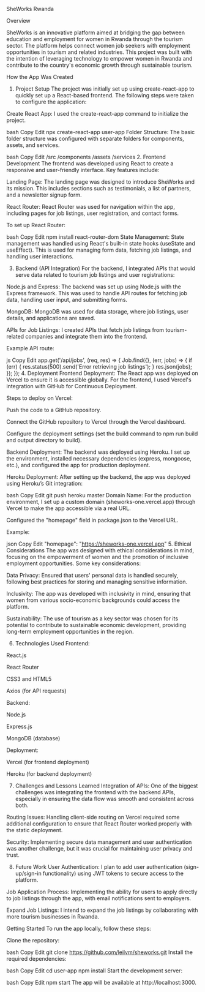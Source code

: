 SheWorks Rwanda

Overview

SheWorks is an innovative platform aimed at bridging the gap between education and employment for women in Rwanda through the tourism sector. The platform helps connect women job seekers with employment opportunities in tourism and related industries. This project was built with the intention of leveraging technology to empower women in Rwanda and contribute to the country's economic growth through sustainable tourism.

How the App Was Created
1. Project Setup
The project was initially set up using create-react-app to quickly set up a React-based frontend. The following steps were taken to configure the application:

Create React App: I used the create-react-app command to initialize the project.

bash
Copy
Edit
npx create-react-app user-app
Folder Structure: The basic folder structure was configured with separate folders for components, assets, and services.

bash
Copy
Edit
/src
   /components
   /assets
   /services
2. Frontend Development
The frontend was developed using React to create a responsive and user-friendly interface. Key features include:

Landing Page: The landing page was designed to introduce SheWorks and its mission. This includes sections such as testimonials, a list of partners, and a newsletter signup form.

React Router: React Router was used for navigation within the app, including pages for job listings, user registration, and contact forms.

To set up React Router:

bash
Copy
Edit
npm install react-router-dom
State Management: State management was handled using React's built-in state hooks (useState and useEffect). This is used for managing form data, fetching job listings, and handling user interactions.

3. Backend (API Integration)
For the backend, I integrated APIs that would serve data related to tourism job listings and user registrations:

Node.js and Express: The backend was set up using Node.js with the Express framework. This was used to handle API routes for fetching job data, handling user input, and submitting forms.

MongoDB: MongoDB was used for data storage, where job listings, user details, and applications are saved.

APIs for Job Listings: I created APIs that fetch job listings from tourism-related companies and integrate them into the frontend.

Example API route:

js
Copy
Edit
app.get('/api/jobs', (req, res) => {
  Job.find({}, (err, jobs) => {
    if (err) {
      res.status(500).send('Error retrieving job listings');
    }
    res.json(jobs);
  });
});
4. Deployment
Frontend Deployment: The React app was deployed on Vercel to ensure it is accessible globally. For the frontend, I used Vercel's integration with GitHub for Continuous Deployment.

Steps to deploy on Vercel:

Push the code to a GitHub repository.

Connect the GitHub repository to Vercel through the Vercel dashboard.

Configure the deployment settings (set the build command to npm run build and output directory to build).

Backend Deployment: The backend was deployed using Heroku. I set up the environment, installed necessary dependencies (express, mongoose, etc.), and configured the app for production deployment.

Heroku Deployment: After setting up the backend, the app was deployed using Heroku’s Git integration:

bash
Copy
Edit
git push heroku master
Domain Name: For the production environment, I set up a custom domain (sheworks-one.vercel.app) through Vercel to make the app accessible via a real URL.

Configured the "homepage" field in package.json to the Vercel URL.

Example:

json
Copy
Edit
"homepage": "https://sheworks-one.vercel.app"
5. Ethical Considerations
The app was designed with ethical considerations in mind, focusing on the empowerment of women and the promotion of inclusive employment opportunities. Some key considerations:

Data Privacy: Ensured that users' personal data is handled securely, following best practices for storing and managing sensitive information.

Inclusivity: The app was developed with inclusivity in mind, ensuring that women from various socio-economic backgrounds could access the platform.

Sustainability: The use of tourism as a key sector was chosen for its potential to contribute to sustainable economic development, providing long-term employment opportunities in the region.

6. Technologies Used
Frontend:

React.js

React Router

CSS3 and HTML5

Axios (for API requests)

Backend:

Node.js

Express.js

MongoDB (database)

Deployment:

Vercel (for frontend deployment)

Heroku (for backend deployment)

7. Challenges and Lessons Learned
Integration of APIs: One of the biggest challenges was integrating the frontend with the backend APIs, especially in ensuring the data flow was smooth and consistent across both.

Routing Issues: Handling client-side routing on Vercel required some additional configuration to ensure that React Router worked properly with the static deployment.

Security: Implementing secure data management and user authentication was another challenge, but it was crucial for maintaining user privacy and trust.

8. Future Work
User Authentication: I plan to add user authentication (sign-up/sign-in functionality) using JWT tokens to secure access to the platform.

Job Application Process: Implementing the ability for users to apply directly to job listings through the app, with email notifications sent to employers.

Expand Job Listings: I intend to expand the job listings by collaborating with more tourism businesses in Rwanda.

Getting Started
To run the app locally, follow these steps:

Clone the repository:

bash
Copy
Edit
git clone https://github.com/leilvm/sheworks.git
Install the required dependencies:

bash
Copy
Edit
cd user-app
npm install
Start the development server:

bash
Copy
Edit
npm start
The app will be available at http://localhost:3000.

